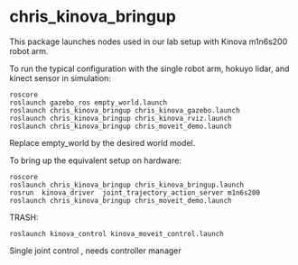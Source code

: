 chris_kinova_bringup
===================

This package launches nodes used in our lab setup with Kinova m1n6s200 robot arm.


To run the typical configuration with the single robot arm, hokuyo lidar, and kinect sensor in simulation:
```
roscore
roslaunch gazebo_ros empty_world.launch
roslaunch chris_kinova_bringup chris_kinova_gazebo.launch
roslaunch chris_kinova_bringup chris_kinova_rviz.launch
roslaunch chris_kinova_bringup chris_moveit_demo.launch

```
Replace empty_world by the desired world model.

To bring up the equivalent setup on hardware:
```
roscore
roslaunch chris_kinova_bringup chris_kinova_bringup.launch
rosrun  kinova_driver  joint_trajectory_action_server m1n6s200
roslaunch chris_kinova_bringup chris_moveit_demo.launch
```

TRASH:
```
roslaunch kinova_control kinova_moveit_control.launch
```
Single joint control , needs controller manager

